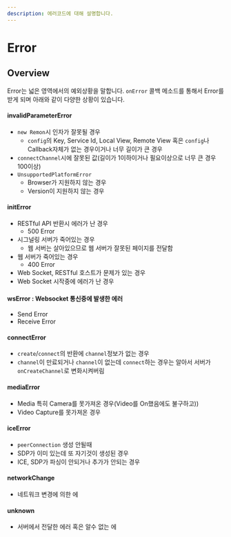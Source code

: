 ```yaml
---
description: 에러코드에 대해 설명합니다.
---
```


# Error

## Overview

Error는 넓은 영역에서의 예외상황을 말합니다. `onError` 콜백 메소드를 통해서 Error를 받게 되며 아래와 같이 다양한 상황이 있습니다.  


#### invalidParameterError

* `new Remon`시 인자가 잘못될 경우
  * `config`의 Key, Service Id, Local View, Remote View 혹은 `config`나 Callback자체가 없는 경우이거나 너무 길이가 큰 경우
* `connectChannel`시에 잘못된 값\(길이가 1이하이거나 필요이상으로 너무 큰 경우 100이상\)
* `UnsupportedPlatformError`
  * Browser가 지원하지 않는 경우
  * Version이 지원하지 않는 경우

#### initError

* RESTful API 반환시 에러가 난 경우
  * 500 Error
* 시그널링 서버가 죽어있는 경우
  * 웹 서버는 살아있으므로 웹 서버가 잘못된 페이지를 전달함
* 웹 서버가 죽어있는 경우
  * 400 Error
* Web Socket, RESTful 호스트가 문제가 있는 경우
* Web Socket 시작중에 에러가 난 경우

#### wsError : Websocket 통신중에 발생한 에러

* Send Error
* Receive Error

#### connectError

* `create`/`connect`의 반환에 `channel`정보가 없는 경우
* `channel`이 만료되거나 `channel`이 없는데 `connect`하는 경우는 알아서 서버가 `onCreateChannel`로 변화시켜버림

#### mediaError

* Media 특히 Camera를 못가져온 경우\(Video를 On했음에도 불구하고\)\)
* Video Capture를 못가져온 경우

#### iceError

* `peerConnection` 생성 안될때
* SDP가 이미 있는데 또 자기것이 생성된 경우
* ICE, SDP가 파싱이 안되거나 추가가 안되는 경우

#### networkChange

* 네트워크 변경에 의한 에

#### unknown

* 서버에서 전달한 에러 혹은 알수 없는 에

